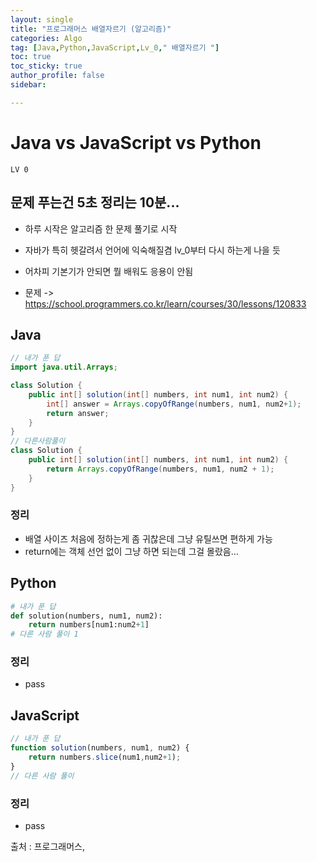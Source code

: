 ```yaml
---
layout: single
title: "프로그래머스 배열자르기 (알고리즘)"
categories: Algo
tag: [Java,Python,JavaScript,Lv_0," 배열자르기 "]
toc: true
toc_sticky: true
author_profile: false
sidebar:

---
```

# Java vs JavaScript vs Python
`LV 0`
## 문제 푸는건 5초 정리는 10분...

- 하루 시작은 알고리즘 한 문제 풀기로 시작
- 자바가 특히 헷갈려서 언어에 익숙해질겸 lv_0부터 다시 하는게 나을 듯
- 어차피 기본기가 안되면 뭘 배워도 응용이 안됨

- 문제 -> https://school.programmers.co.kr/learn/courses/30/lessons/120833

## Java

```java
// 내가 푼 답
import java.util.Arrays;

class Solution {
    public int[] solution(int[] numbers, int num1, int num2) {
        int[] answer = Arrays.copyOfRange(numbers, num1, num2+1);
        return answer;
    }
}
// 다른사람풀이 
class Solution {
    public int[] solution(int[] numbers, int num1, int num2) {
        return Arrays.copyOfRange(numbers, num1, num2 + 1);
    }
}
```
### 정리
- 배열 사이즈 처음에 정하는게 좀 귀찮은데 그냥 유틸쓰면 편하게 가능
- return에는 객체 선언 없이 그냥 하면 되는데 그걸 몰랐음...



## Python
```python
# 내가 푼 답
def solution(numbers, num1, num2):
    return numbers[num1:num2+1]
# 다른 사람 풀이 1


```
### 정리
- pass



## JavaScript

```javascript
// 내가 푼 답
function solution(numbers, num1, num2) {
    return numbers.slice(num1,num2+1);
}
// 다른 사람 풀이

```
### 정리
- pass


출처 : 프로그래머스,